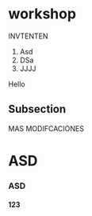 # workshop

INVTENTEN

1. Asd
1. DSa
1. JJJJ

Hello

## Subsection

MAS MODIFCACIONES


# ASD
### ASD
#### 123
